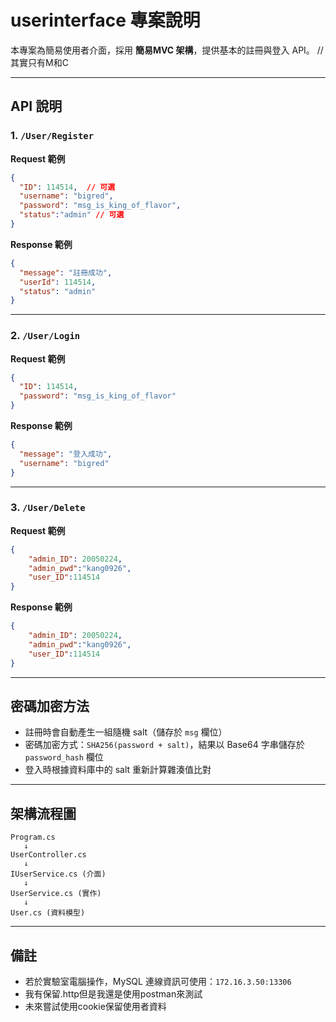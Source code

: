 # userinterface 專案說明

本專案為簡易使用者介面，採用 **簡易MVC 架構**，提供基本的註冊與登入 API。 //其實只有M和C

---

## API 說明

### 1. `/User/Register`

**Request 範例**
```json
{
  "ID": 114514,  // 可選
  "username": "bigred",
  "password": "msg_is_king_of_flavor",
  "status":"admin" // 可選
}
```

**Response 範例**
```json
{
  "message": "註冊成功",
  "userId": 114514,
  "status": "admin"
}
```

---

### 2. `/User/Login`

**Request 範例**
```json
{
  "ID": 114514,
  "password": "msg_is_king_of_flavor"
}
```

**Response 範例**
```json
{
  "message": "登入成功",
  "username": "bigred"
}
```

---

### 3. `/User/Delete`

**Request 範例**
```json
{
    "admin_ID": 20050224,
    "admin_pwd":"kang0926",
    "user_ID":114514
}
```

**Response 範例**
```json
{
    "admin_ID": 20050224,
    "admin_pwd":"kang0926",
    "user_ID":114514
}
```

---

## 密碼加密方法

- 註冊時會自動產生一組隨機 salt（儲存於 `msg` 欄位）
- 密碼加密方式：`SHA256(password + salt)`，結果以 Base64 字串儲存於 `password_hash` 欄位
- 登入時根據資料庫中的 salt 重新計算雜湊值比對

---

## 架構流程圖

```
Program.cs
   ↓
UserController.cs
   ↓
IUserService.cs (介面)
   ↓
UserService.cs (實作)
   ↓
User.cs (資料模型)
```

---

## 備註

- 若於實驗室電腦操作，MySQL 連線資訊可使用：`172.16.3.50:13306`
- 我有保留.http但是我還是使用postman來測試
- 未來嘗試使用cookie保留使用者資料
